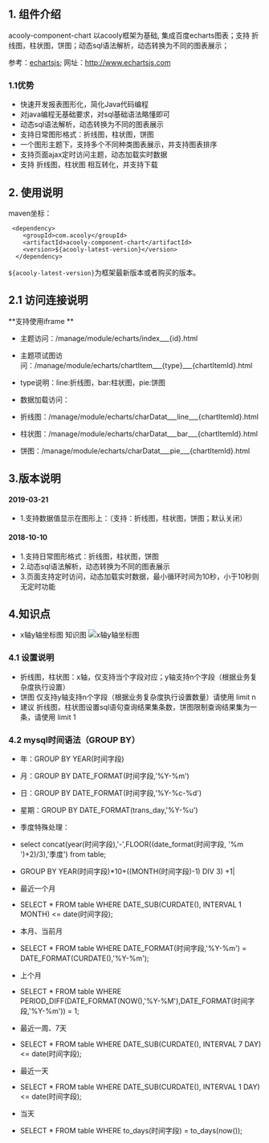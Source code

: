 <!-- title: 图表组件  -->
<!-- type: app -->
<!-- author: cuifuqiang ,xierui-->

## 1. 组件介绍

acooly-component-chart 以acooly框架为基础, 集成百度echarts图表；支持 折线图，柱状图，饼图；动态sql语法解析，动态转换为不同的图表展示；

参考：[echartsjs](http://www.echartsjs.com);  网址：http://www.echartsjs.com

### 1.1优势
* 快速开发报表图形化，简化Java代码编程
* 对java编程无基础要求，对sql基础语法略懂即可
* 动态sql语法解析，动态转换为不同的图表展示
* 支持日常图形格式：折线图，柱状图，饼图
* 一个图形主题下，支持多个不同种类图表展示，并支持图表排序
* 支持页面ajax定时访问主题，动态加载实时数据
* 支持 折线图，柱状图 相互转化，并支持下载



## 2. 使用说明

maven坐标：

     <dependency>
        <groupId>com.acooly</groupId>
        <artifactId>acooly-component-chart</artifactId>
        <version>${acooly-latest-version}</version>
      </dependency>

`${acooly-latest-version}`为框架最新版本或者购买的版本。

## 2.1 访问连接说明

**支持使用iframe **

* 主题访问：/manage/module/echarts/index___{id}.html


* 主题项试图访问：/manage/module/echarts/chartItem___{type}___{chartItemId}.html
* type说明：line:折线图，bar:柱状图，pie:饼图


* 数据加载访问：
* 折线图：/manage/module/echarts/charDatat___line___{chartItemId}.html
* 柱状图：/manage/module/echarts/charDatat___bar___{chartItemId}.html
* 饼图：/manage/module/echarts/charDatat___pie___{chartItemId}.html


## 3.版本说明

#### 2019-03-21

* 1.支持数据值显示在图形上：（支持：折线图，柱状图，饼图；默认关闭）



#### 2018-10-10

* 1.支持日常图形格式：折线图，柱状图，饼图
* 2.动态sql语法解析，动态转换为不同的图表展示
* 3.页面支持定时访问，动态加载实时数据，最小循环时间为10秒，小于10秒则无定时功能




## 4.知识点

* x轴y轴坐标图 知识图
![x轴y轴坐标图](https://graph.baidu.com/resource/191ef90f5a3819c9eec1201539674644.jpg "xy轴")

### 4.1 设置说明

 * 折线图，柱状图：x轴，仅支持当个字段对应；y轴支持n个字段（根据业务复杂度执行设置）
 * 饼图 仅支持y轴支持n个字段（根据业务复杂度执行设置数量）请使用 limit n
 * 建议 折线图，柱状图设置sql语句查询结果集条数，饼图限制查询结果集为一条，请使用 limit 1
 
 

### 4.2 mysql时间语法（GROUP BY） 

* 年：GROUP BY YEAR(时间字段)
* 月：GROUP BY DATE_FORMAT(时间字段,'%Y-%m')
* 日：GROUP BY DATE_FORMAT(时间字段,'%Y-%c-%d')
* 星期：GROUP BY DATE_FORMAT(trans_day,'%Y-%u')


* 季度特殊处理：
* select concat(year(时间字段),'-',FLOOR((date_format(时间字段, '%m ')+2)/3),'季度') from table;
* GROUP BY YEAR(时间字段)*10+((MONTH(时间字段)-1) DIV 3) +1|


* 最近一个月
* SELECT * FROM table WHERE DATE_SUB(CURDATE(), INTERVAL 1 MONTH) <= date(时间字段);　　　


* 本月、当前月
* SELECT * FROM table WHERE DATE_FORMAT(时间字段,'%Y-%m') = DATE_FORMAT(CURDATE(),'%Y-%m');　　　


* 上个月
* SELECT * FROM table WHERE PERIOD_DIFF(DATE_FORMAT(NOW(),'%Y-%M'),DATE_FORMAT(时间字段,'%Y-%m')) = 1;　　


* 最近一周、7天
* SELECT * FROM table WHERE DATE_SUB(CURDATE(), INTERVAL 7 DAY) <= date(时间字段);　　　


* 最近一天
* SELECT * FROM table WHERE DATE_SUB(CURDATE(), INTERVAL 1 DAY) <= date(时间字段);　　　


* 当天
* SELECT * FROM table WHERE to_days(时间字段) = to_days(now());　


